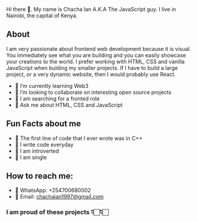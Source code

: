 Hi there 👋. My name is Chacha Ian A.K.A The JavaScript guy. I live in Nairobi, the capital of Kenya.

## About

I am very passionate about frontend web development because it is visual. You immediately see what you are building and you can easily showcase your creations to the world. I prefer working with HTML, CSS and vanilla JavaScript when bulding my smaller projects. If I have to build a large project, or a very dynamic website, then I would probably use React.

- 🌱 I’m currently learning Web3
- 👯 I’m looking to collaborate on interesting open source projects
- 🤔 I am searching for a fronted role
- 💬 Ask me about HTML, CSS and JavaScript


## Fun Facts about me
- 🛶 The first line of code that I ever wrote was in C++
- 🎩 I write code everyday
- 🧵 I am introverted
- 🎨 I am single


## How to reach me: 
- 📌 WhatsApp: +254700680002
- 📌 Email: chachaian1997@gmail.com

### I am proud of these projects 👇🏻👇🏻
